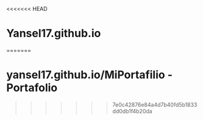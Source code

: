 <<<<<<< HEAD
# Yansel17.github.io
=======
# yansel17.github.io/MiPortafilio -  Portafolio

>>>>>>> 7e0c42876e84a4d7b40fd5b1833dd0db1f4b20da

